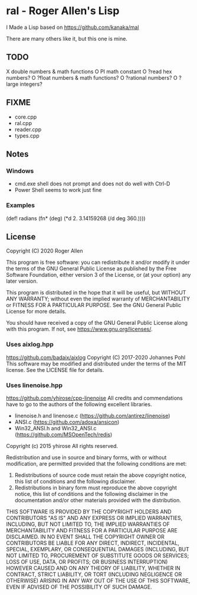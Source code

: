 # ral - Roger Allen's Lisp

I Made a Lisp based on https://github.com/kanaka/mal

There are many others like it, but this one is mine.

## TODO

X double numbers & math functions
O PI math constant
O ?read hex numbers?
O ?float numbers & math functions?
O ?rational numbers?
O ?large integers?

## FIXME

- core.cpp
- ral.cpp
- reader.cpp
- types.cpp

## Notes

### Windows
- cmd.exe shell does not prompt and does not do well with Ctrl-D
- Power Shell seems to work just fine

### Examples

(def! radians (fn* (deg) (*d 2. 3.14159268 (/d deg 360.))))

## License

Copyright (C) 2020 Roger Allen

This program is free software: you can redistribute it and/or modify
it under the terms of the GNU General Public License as published by
the Free Software Foundation, either version 3 of the License, or
(at your option) any later version.

This program is distributed in the hope that it will be useful,
but WITHOUT ANY WARRANTY; without even the implied warranty of
MERCHANTABILITY or FITNESS FOR A PARTICULAR PURPOSE.  See the
GNU General Public License for more details.

You should have received a copy of the GNU General Public License
along with this program.  If not, see <https://www.gnu.org/licenses/>.

### Uses aixlog.hpp

https://github.com/badaix/aixlog
Copyright (C) 2017-2020 Johannes Pohl
This software may be modified and distributed under the terms
of the MIT license.  See the LICENSE file for details.

### Uses linenoise.hpp

https://github.com/yhirose/cpp-linenoise
All credits and commendations have to go to the authors of the
following excellent libraries.

 - linenoise.h and linenose.c (https://github.com/antirez/linenoise)
 - ANSI.c (https://github.com/adoxa/ansicon)
 - Win32_ANSI.h and Win32_ANSI.c (https://github.com/MSOpenTech/redis)

Copyright (c) 2015 yhirose
All rights reserved.
  
Redistribution and use in source and binary forms, with or without
modification, are permitted provided that the following conditions are met:
  
1. Redistributions of source code must retain the above copyright notice, this 
   list of conditions and the following disclaimer.
2. Redistributions in binary form must reproduce the above copyright notice,
   this list of conditions and the following disclaimer in the documentation
   and/or other materials provided with the distribution.
  
THIS SOFTWARE IS PROVIDED BY THE COPYRIGHT HOLDERS AND CONTRIBUTORS "AS IS" AND
ANY EXPRESS OR IMPLIED WARRANTIES, INCLUDING, BUT NOT LIMITED TO, THE IMPLIED
WARRANTIES OF MERCHANTABILITY AND FITNESS FOR A PARTICULAR PURPOSE ARE
DISCLAIMED. IN NO EVENT SHALL THE COPYRIGHT OWNER OR CONTRIBUTORS BE LIABLE FOR
ANY DIRECT, INDIRECT, INCIDENTAL, SPECIAL, EXEMPLARY, OR CONSEQUENTIAL DAMAGES
(INCLUDING, BUT NOT LIMITED TO, PROCUREMENT OF SUBSTITUTE GOODS OR SERVICES;
LOSS OF USE, DATA, OR PROFITS; OR BUSINESS INTERRUPTION) HOWEVER CAUSED AND
ON ANY THEORY OF LIABILITY, WHETHER IN CONTRACT, STRICT LIABILITY, OR TORT
(INCLUDING NEGLIGENCE OR OTHERWISE) ARISING IN ANY WAY OUT OF THE USE OF THIS
SOFTWARE, EVEN IF ADVISED OF THE POSSIBILITY OF SUCH DAMAGE.